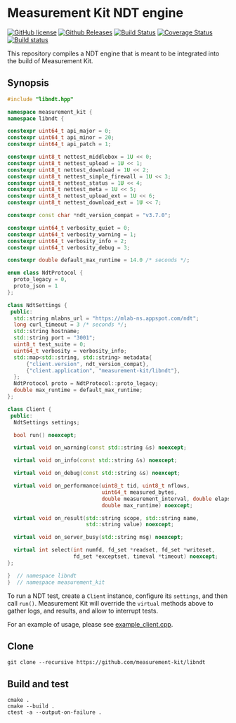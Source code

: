 # Measurement Kit NDT engine

[![GitHub license](https://img.shields.io/github/license/measurement-kit/libndt.svg)](https://raw.githubusercontent.com/measurement-kit/libndt/master/LICENSE) [![Github Releases](https://img.shields.io/github/release/measurement-kit/libndt.svg)](https://github.com/measurement-kit/libndt/releases) [![Build Status](https://img.shields.io/travis/measurement-kit/libndt/master.svg)](https://travis-ci.org/measurement-kit/libndt) [![Coverage Status](https://img.shields.io/coveralls/measurement-kit/libndt/master.svg)](https://coveralls.io/github/measurement-kit/libndt?branch=master) [![Build status](https://img.shields.io/appveyor/ci/bassosimone/libndt/master.svg)](https://ci.appveyor.com/project/bassosimone/libndt/branch/master)

This repository compiles a NDT engine that is meant to be integrated into
the build of Measurement Kit.

## Synopsis

```C++
#include "libndt.hpp"

namespace measurement_kit {
namespace libndt {

constexpr uint64_t api_major = 0;
constexpr uint64_t api_minor = 20;
constexpr uint64_t api_patch = 1;

constexpr uint8_t nettest_middlebox = 1U << 0;
constexpr uint8_t nettest_upload = 1U << 1;
constexpr uint8_t nettest_download = 1U << 2;
constexpr uint8_t nettest_simple_firewall = 1U << 3;
constexpr uint8_t nettest_status = 1U << 4;
constexpr uint8_t nettest_meta = 1U << 5;
constexpr uint8_t nettest_upload_ext = 1U << 6;
constexpr uint8_t nettest_download_ext = 1U << 7;

constexpr const char *ndt_version_compat = "v3.7.0";

constexpr uint64_t verbosity_quiet = 0;
constexpr uint64_t verbosity_warning = 1;
constexpr uint64_t verbosity_info = 2;
constexpr uint64_t verbosity_debug = 3;

constexpr double default_max_runtime = 14.0 /* seconds */;

enum class NdtProtocol {
  proto_legacy = 0,
  proto_json = 1
};

class NdtSettings {
 public:
  std::string mlabns_url = "https://mlab-ns.appspot.com/ndt";
  long curl_timeout = 3 /* seconds */;
  std::string hostname;
  std::string port = "3001";
  uint8_t test_suite = 0;
  uint64_t verbosity = verbosity_info;
  std::map<std::string, std::string> metadata{
      {"client.version", ndt_version_compat},
      {"client.application", "measurement-kit/libndt"},
  };
  NdtProtocol proto = NdtProtocol::proto_legacy;
  double max_runtime = default_max_runtime;
};

class Client {
 public:
  NdtSettings settings;

  bool run() noexcept;

  virtual void on_warning(const std::string &s) noexcept;

  virtual void on_info(const std::string &s) noexcept;

  virtual void on_debug(const std::string &s) noexcept;

  virtual void on_performance(uint8_t tid, uint8_t nflows,
                              uint64_t measured_bytes,
                              double measurement_interval, double elapsed,
                              double max_runtime) noexcept;

  virtual void on_result(std::string scope, std::string name,
                         std::string value) noexcept;

  virtual void on_server_busy(std::string msg) noexcept;

  virtual int select(int numfd, fd_set *readset, fd_set *writeset,
                     fd_set *exceptset, timeval *timeout) noexcept;
};

}  // namespace libndt
}  // namespace measurement_kit
```

To run a NDT test, create a `Client` instance, configure its `settings`, and
then call `run()`. Measurement Kit will override the `virtual` methods
above to gather logs, and results, and allow to interrupt tests.

For an example of usage, please see [example_client.cpp](example_client.cpp).

## Clone

```
git clone --recursive https://github.com/measurement-kit/libndt
```

## Build and test

```
cmake .
cmake --build .
ctest -a --output-on-failure .
```
